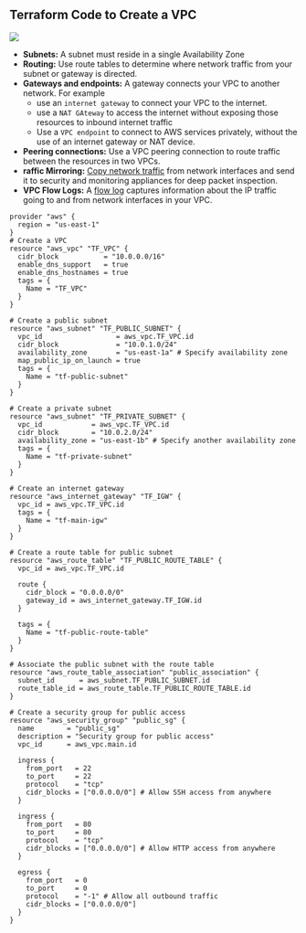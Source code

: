 ## Terraform Code to Create a VPC
<img src="https://docs.aws.amazon.com/images/vpc/latest/userguide/images/how-it-works.png"/>

- **Subnets:**  A subnet must reside in a single Availability Zone
- **Routing:** Use route tables to determine where network traffic from your subnet or gateway is directed.
- **Gateways and endpoints:** A gateway connects your VPC to another network. For example
  - use an `internet gateway` to connect your VPC to the internet.
  - use a `NAT GAteway` to access the internet without exposing those resources to inbound internet traffic
  - Use a `VPC endpoint` to connect to AWS services privately, without the use of an internet gateway or NAT device.
- **Peering connections:** Use a VPC peering connection to route traffic between the resources in two VPCs.
- **raffic Mirroring:** [Copy network traffic](https://docs.aws.amazon.com/vpc/latest/mirroring/) from network interfaces and send it to security and monitoring appliances for deep packet inspection.
- **VPC Flow Logs:** A [flow log](https://docs.aws.amazon.com/vpc/latest/userguide/flow-logs.html) captures information about the IP traffic going to and from network interfaces in your VPC.


````hcl
provider "aws" {
  region = "us-east-1"
}
# Create a VPC
resource "aws_vpc" "TF_VPC" {
  cidr_block           = "10.0.0.0/16"
  enable_dns_support   = true
  enable_dns_hostnames = true
  tags = {
    Name = "TF_VPC"
  }
}

# Create a public subnet
resource "aws_subnet" "TF_PUBLIC_SUBNET" {
  vpc_id                  = aws_vpc.TF_VPC.id
  cidr_block              = "10.0.1.0/24"
  availability_zone       = "us-east-1a" # Specify availability zone
  map_public_ip_on_launch = true
  tags = {
    Name = "tf-public-subnet"
  }
}

# Create a private subnet
resource "aws_subnet" "TF_PRIVATE_SUBNET" {
  vpc_id            = aws_vpc.TF_VPC.id
  cidr_block        = "10.0.2.0/24"
  availability_zone = "us-east-1b" # Specify another availability zone
  tags = {
    Name = "tf-private-subnet"
  }
}

# Create an internet gateway
resource "aws_internet_gateway" "TF_IGW" {
  vpc_id = aws_vpc.TF_VPC.id
  tags = {
    Name = "tf-main-igw"
  }
}

# Create a route table for public subnet
resource "aws_route_table" "TF_PUBLIC_ROUTE_TABLE" {
  vpc_id = aws_vpc.TF_VPC.id

  route {
    cidr_block = "0.0.0.0/0"
    gateway_id = aws_internet_gateway.TF_IGW.id
  }

  tags = {
    Name = "tf-public-route-table"
  }
}

# Associate the public subnet with the route table
resource "aws_route_table_association" "public_association" {
  subnet_id      = aws_subnet.TF_PUBLIC_SUBNET.id
  route_table_id = aws_route_table.TF_PUBLIC_ROUTE_TABLE.id
}

# Create a security group for public access
resource "aws_security_group" "public_sg" {
  name        = "public_sg"
  description = "Security group for public access"
  vpc_id      = aws_vpc.main.id

  ingress {
    from_port   = 22
    to_port     = 22
    protocol    = "tcp"
    cidr_blocks = ["0.0.0.0/0"] # Allow SSH access from anywhere
  }

  ingress {
    from_port   = 80
    to_port     = 80
    protocol    = "tcp"
    cidr_blocks = ["0.0.0.0/0"] # Allow HTTP access from anywhere
  }

  egress {
    from_port   = 0
    to_port     = 0
    protocol    = "-1" # Allow all outbound traffic
    cidr_blocks = ["0.0.0.0/0"]
  }
}

````